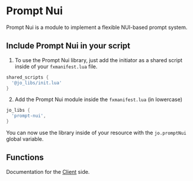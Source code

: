 # Prompt Nui

Prompt Nui is a module to implement a flexible NUI-based prompt system.

## Include Prompt Nui in your script

1. To use the Prompt Nui library, just add the initiator as a shared script inside of your `fxmanifest.lua` file.

```lua
shared_scripts {
  '@jo_libs/init.lua'
}

```

2. Add the Prompt Nui module inside the `fxmanifest.lua` (in lowercase)

```lua
jo_libs {
  'prompt-nui',
}

```

You can now use the library inside of your resource with the `jo.promptNui` global variable.

## Functions

Documentation for the [Client](./client.md) side.